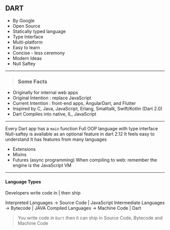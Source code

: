 ## DART
- By Google
- Open Source
- Statically typed language
- Type Interface
- Multi-platform
- Easy to learn
- Concise - less ceremony
- Modern Ideas
- Null Saftey

---

> ### Some Facts
- Originally for internal web apps
- Original Intention : replace JavaScript
- Current Intention : front-end apps, AngularDart, and Flutter
- Inspired by C, Java, JavaScript, Erlang, Smalltalk, Swift/Kotlin (Dart 2.0)
- Dart Compiles into native, IL, JavaScript

---

Every Dart app has a `main` function
Full OOP language with type interface
Null-saftey is available as an optional feature in dart 2.12
It feels easy to understand
It has features from many languages
- Extensions
- Mixins
- Futures (async programming)
When compiling to web: remember the engine is the JavaScript VM

---

#### Language Types

Developers write code in                    |  then ship

Interpreted Languages     ->  Source Code   |   JavaScript
Intermediate Languages    ->  Bytecode      |   JAVA
Compiled Languages        ->  Machine Code  |   Dart


> You write code in `Dart` then it can ship in Source Code, Bytecode and Machine Code


